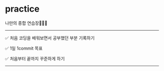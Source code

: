 # practice
나만의 종합 연습장📖✍🏻

---
✅ 처음 코딩을 배워보면서 공부했던 부분 기록하기

✅ 1일 1commit 목표

✅ 처음부터 끝까지 꾸준하게 하기

---

